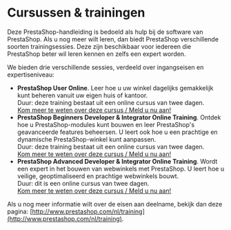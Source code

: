 # Cursussen & trainingen

Deze PrestaShop-handleiding is bedoeld als hulp bij de software van PrestaShop. Als u nog meer wilt leren, dan biedt PrestaShop verschillende soorten trainingsessies. Deze zijn beschikbaar voor iedereen die PrestaShop beter wil leren kennen en zelfs een expert worden.

We bieden drie verschillende sessies, verdeeld over ingangseisen en expertiseniveau:

* **PrestaShop User Online**. Leer hoe u uw winkel dagelijks gemakkelijk kunt beheren vanuit uw eigen huis of kantoor.\
  Duur: deze training bestaat uit een online cursus van twee dagen.\
  [Kom meer te weten over deze cursus / Meld u nu aan!](http://addons.prestashop.com/en/guides-training-official/8887-online-user-prestashop-training.html)
* **PrestaShop Beginners Developer & Integrator Online Training**. Ontdek hoe u PrestaShop-modules kunt bouwen en leer PrestaShop's geavanceerde features beheersen. U leert ook hoe u een prachtige en dynamische PrestaShop-winkel kunt aanpassen.\
  Duur: deze training bestaat uit een online cursus van twee dagen.\
  [Kom meer te weten over deze cursus / Meld u nu aan!](http://addons.prestashop.com/en/guides-training-official/8891-prestashop-beginners-developer-integrator-online-training.html)
* **PrestaShop Advanced Developer & Integrator Online Training**. Wordt een expert in het bouwen van webwinkels met PrestaShop. U leert hoe u veilige, geoptimaliseerd en prachtige webwinkels bouwt. \
  Duur: dit is een online cursus van twee dagen.\
  [Kom meer te weten over deze cursus / Meld u nu aan!](http://addons.prestashop.com/en/guides-training-official/8941-online-training-prestashop-advanced-developer-integrator-.html)

Als u nog meer informatie wilt over de eisen aan deelname, bekijk dan deze pagina: [http://www.prestashop.com/nl/training](http://www.prestashop.com/nl/training).
